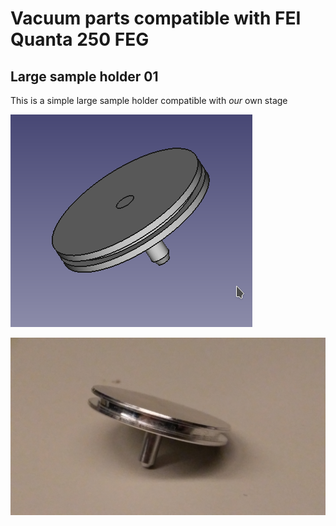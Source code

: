 # Vacuum parts compatible with FEI Quanta 250 FEG

## Large sample holder 01

This is a simple large sample holder compatible with _our_ own stage

![Sample holder](https://github.com/tspspi/freecadModel/blob/master/Vacuum/FEGSEM%20Quanta%20250/SampleHolderLarge01_01.png)

![Sample holder manufactured](https://github.com/tspspi/freecadModel/blob/master/Vacuum/FEGSEM%20Quanta%20250/SampleHolderLarge01.jpg)
